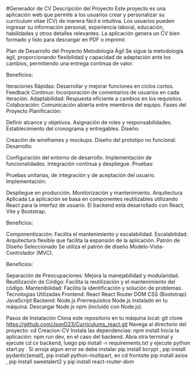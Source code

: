 #Generador de CV 
Descripción del Proyecto Este proyecto es una aplicación web que permite a los usuarios crear y personalizar su currículum vitae (CV) de manera fácil e intuitiva. Los usuarios pueden ingresar su información personal, experiencia laboral, educación, habilidades y otros detalles relevantes. La aplicación genera un CV bien formado y listo para descargar en PDF o imprimir.

Plan de Desarrollo del Proyecto Metodología Ágil Se sigue la metodología ágil, proporcionando flexibilidad y capacidad de adaptación ante los cambios, permitiendo una entrega continua de valor.

Beneficios:

Iteraciones Rápidas: Desarrollar y mejorar funciones en ciclos cortos. Feedback Continuo: Incorporación de comentarios de usuarios en cada iteración. Adaptabilidad: Respuesta eficiente a cambios en los requisitos. Colaboración: Comunicación abierta entre miembros del equipo. Fases del Proyecto Planificación:

Definir alcance y objetivos. Asignación de roles y responsabilidades. Establecimiento del cronograma y entregables. Diseño:

Creación de wireframes y mockups. Diseño del prototipo no funcional. Desarrollo:

Configuración del entorno de desarrollo. Implementación de funcionalidades. Integración continua y despliegue. Pruebas:

Pruebas unitarias, de integración y de aceptación del usuario. Implementación:

Despliegue en producción. Monitorización y mantenimiento. Arquitectura Aplicada La aplicación se basa en componentes reutilizables utilizando React para la interfaz de usuario. El backend está desarrollado con React, Vite y Bootstrap.

Beneficios:

Componentización: Facilita el mantenimiento y escalabilidad. Escalabilidad: Arquitectura flexible que facilita la expansión de la aplicación. Patrón de Diseño Seleccionado Se utiliza el patrón de diseño Modelo-Vista-Controlador (MVC).

Beneficios:

Separación de Preocupaciones: Mejora la manejabilidad y modularidad. Reutilización de Código: Facilita la reutilización y el mantenimiento del código. Mantenibilidad: Facilita la identificación y solución de problemas. Tecnologías Utilizadas Frontend: React React Router DOM CSS (Bootstrap) JavaScript Backend: Node.js Prerrequisitos Node.js instalado en tu máquina. Descargar Node.js npm (incluido con Node.js).

Pasos de Instalación Clona este repositorio en tu máquina local: git clone https://github.com/JsonD23/Curriculums_react.git Navega al directorio del proyecto: cd Creacion-CV Instala las dependencias: npm install Inicia la aplicación: npm run dev, en el caso del backend. Abra otra terminal y ejecute cd cv backend, luego pip install -r requirements.txt y ejecute python start.py . Si arroja algun error se debe instalar pip install bcrypt , pip install pydantic[email], pip install python-multipart, en cd frontsite pip install axios , pip install sweetalert2 y pip install react-router-dom
